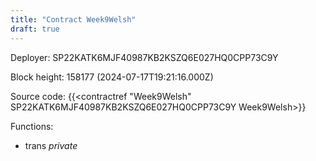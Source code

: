 ```yaml
---
title: "Contract Week9Welsh"
draft: true
---
```

Deployer: SP22KATK6MJF40987KB2KSZQ6E027HQ0CPP73C9Y


 



Block height: 158177 (2024-07-17T19:21:16.000Z)

Source code: {{<contractref "Week9Welsh" SP22KATK6MJF40987KB2KSZQ6E027HQ0CPP73C9Y Week9Welsh>}}

Functions:

* trans _private_
